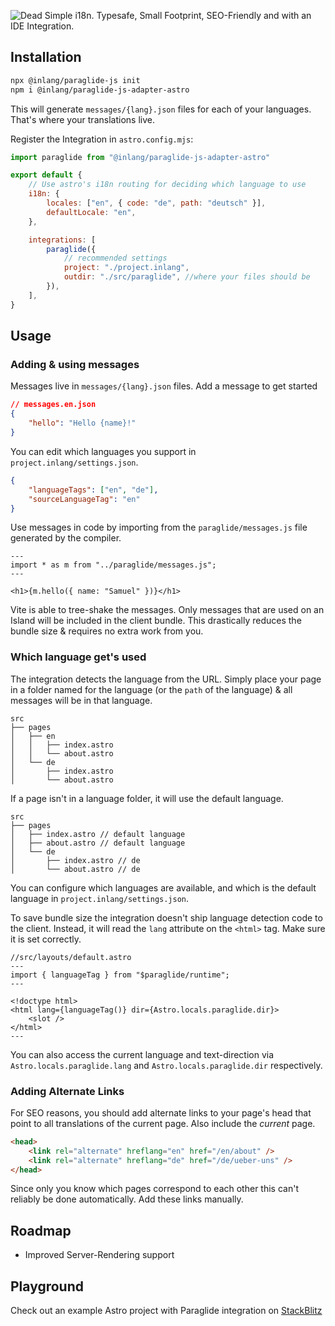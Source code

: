 ![Dead Simple i18n. Typesafe, Small Footprint, SEO-Friendly and with an IDE Integration.](https://cdn.jsdelivr.net/gh/opral/monorepo@latest/inlang/source-code/paraglide/paraglide-js-adapter-astro/assets/header.png)

<doc-features>
<doc-feature text-color="#0F172A" color="#E1EFF7" title="Uses astro:i18n for routing" image="https://cdn.jsdelivr.net/gh/opral/monorepo@latest/inlang/source-code/paraglide/paraglide-js-adapter-astro/assets/use-astro-i18n.png"></doc-feature>
<doc-feature text-color="#0F172A" color="#E1EFF7" title="Tiny Bundle Size" image="https://cdn.jsdelivr.net/gh/opral/monorepo@latest/inlang/source-code/paraglide/paraglide-js-adapter-astro/assets/bundle-size.png"></doc-feature>
<doc-feature text-color="#0F172A" color="#E1EFF7" title="Only ships messages used on islands" image="https://cdn.jsdelivr.net/gh/opral/monorepo@latest/inlang/source-code/paraglide/paraglide-js-adapter-astro/assets/islands-only.png"></doc-feature>
</doc-features>

## Installation

```bash
npx @inlang/paraglide-js init
npm i @inlang/paraglide-js-adapter-astro
```

This will generate `messages/{lang}.json` files for each of your languages. That's where your translations live.

Register the Integration in `astro.config.mjs`:

```js
import paraglide from "@inlang/paraglide-js-adapter-astro"

export default {
	// Use astro's i18n routing for deciding which language to use
	i18n: {
		locales: ["en", { code: "de", path: "deutsch" }],
		defaultLocale: "en",
	},

	integrations: [
		paraglide({
			// recommended settings
			project: "./project.inlang",
			outdir: "./src/paraglide", //where your files should be
		}),
	],
}
```

## Usage

### Adding & using messages

Messages live in `messages/{lang}.json` files. Add a message to get started

```json
// messages.en.json
{
	"hello": "Hello {name}!"
}
```

You can edit which languages you support in `project.inlang/settings.json`.

```json
{
	"languageTags": ["en", "de"],
	"sourceLanguageTag": "en"
}
```

Use messages in code by importing from the `paraglide/messages.js` file generated by the compiler.

```astro
---
import * as m from "../paraglide/messages.js";
---

<h1>{m.hello({ name: "Samuel" })}</h1>
```

Vite is able to tree-shake the messages. Only messages that are used on an Island will be included in the client bundle. This drastically reduces the bundle size & requires no extra work from you.

### Which language get's used

The integration detects the language from the URL. Simply place your page in a folder named for the language (or the `path` of the language) & all messages will be in that language.

```filesystem
src
├── pages
│   ├── en
│   │   ├── index.astro
│   │   └── about.astro
│   └── de
│       ├── index.astro
│       └── about.astro
```

If a page isn't in a language folder, it will use the default language.

```filesystem
src
├── pages
│   ├── index.astro // default language
│   ├── about.astro // default language
│   └── de
│       ├── index.astro // de
│       └── about.astro // de
```

You can configure which languages are available, and which is the default language in `project.inlang/settings.json`.

To save bundle size the integration doesn't ship language detection code to the client. Instead, it will read the `lang` attribute on the `<html>` tag. Make sure it is set correctly.

```astro
//src/layouts/default.astro
---
import { languageTag } from "$paraglide/runtime";
---

<!doctype html>
<html lang={languageTag()} dir={Astro.locals.paraglide.dir}>
    <slot />
</html>
---
```

You can also access the current language and text-direction via `Astro.locals.paraglide.lang` and `Astro.locals.paraglide.dir` respectively.

### Adding Alternate Links

For SEO reasons, you should add alternate links to your page's head that point to all translations of the current page. Also include the _current_ page.

```html
<head>
	<link rel="alternate" hreflang="en" href="/en/about" />
	<link rel="alternate" hreflang="de" href="/de/ueber-uns" />
</head>
```

Since only you know which pages correspond to each other this can't reliably be done automatically. Add these links manually.

## Roadmap

- Improved Server-Rendering support

## Playground

Check out an example Astro project with Paraglide integration on [StackBlitz](https://stackblitz.com/~/github.com/LorisSigrist/paraglide-astro-example)
